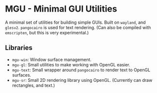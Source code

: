 # MGU - Minimal GUI Utilities
A minimal set of utilities for building simple GUIs. Built on `wayland`, and
`glesv2`. `pangocairo` is used for text rendering. (Can also be compiled with
`emscripten`, but this is very experimental.)

## Libraries
- `mgu-win`: Window surface management.
- `mgu-gl`: Small utilities to make working with OpenGL easier.
- `mgu-text`: Small wrapper around `pangocairo` to render text to OpenGL
  surfaces.
- `mgu-sr`: Small 2D rendering library using OpenGL. (Currently can draw
  rectangles, and text.)
